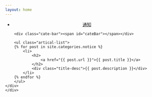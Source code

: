 ```yaml
---
layout: home
---
```


<div class="index-content project">
    <div class="section1" >
        <ul class="artical-cate">
            <li class="on" style="text-align:center"><a href="/notice"><span>通知</span></a></li>
        </ul>

        <div class="cate-bar"><span id="cateBar"></span></div>

        <ul class="artical-list">
        {% for post in site.categories.notice %}
            <li>
                <h2>
                    <a href="{{ post.url }}">{{ post.title }}</a>
                </h2>
                <div class="title-desc">{{ post.description }}</div>
            </li>
        {% endfor %}
        </ul>
    </div>
    </div>
</div>
